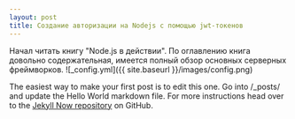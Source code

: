 ```yaml
---
layout: post
title: Создание авторизации на Nodejs с помощью jwt-токенов
---
```


Начал читать книгу "Node.js в действии". По оглавлению книга довольно содержательная, имеется полный обзор основных серверных фреймворков.
![_config.yml]({{ site.baseurl }}/images/config.png)

The easiest way to make your first post is to edit this one. Go into /_posts/ and update the Hello World markdown file. For more instructions head over to the [Jekyll Now repository](https://github.com/barryclark/jekyll-now) on GitHub.
